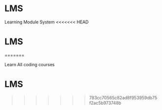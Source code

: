 # LMS
Learning Module System
<<<<<<< HEAD
# LMS
=======

Learn All coding courses
# LMS
>>>>>>> 783cc70565c82ad8f953959db75f2ac5b973748b
